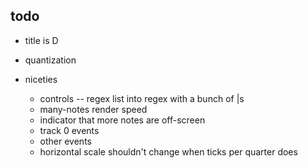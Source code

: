 todo
----
- title is D

- quantization
- niceties
	- controls -- regex list into regex with a bunch of |s
	- many-notes render speed
	- indicator that more notes are off-screen
	- track 0 events
	- other events
	- horizontal scale shouldn't change when ticks per quarter does
